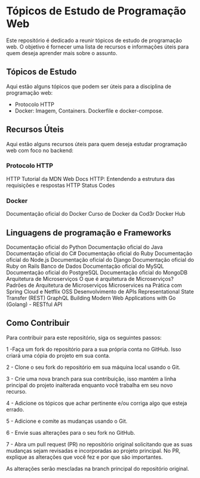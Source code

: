 # Tópicos de Estudo de Programação Web
Este repositório é dedicado a reunir tópicos de estudo de programação web. O objetivo é fornecer uma lista de recursos e informações úteis para quem deseja aprender mais sobre o assunto.

## Tópicos de Estudo
Aqui estão alguns tópicos que podem ser úteis para a disciplina de programação web:
- Protocolo HTTP
- Docker:
  Imagem, Containers. Dockerfile e docker-compose.
  
## Recursos Úteis
Aqui estão alguns recursos úteis para quem deseja estudar programação web com foco no backend:

### Protocolo HTTP
HTTP Tutorial da MDN Web Docs
HTTP: Entendendo a estrutura das requisições e respostas
HTTP Status Codes
### Docker
Documentação oficial do Docker
Curso de Docker da Cod3r
Docker Hub
## Linguagens de programação e Frameworks
Documentação oficial do Python
Documentação oficial do Java
Documentação oficial do C#
Documentação oficial do Ruby
Documentação oficial do Node.js
Documentação oficial do Django
Documentação oficial do Ruby on Rails
Banco de Dados
Documentação oficial do MySQL
Documentação oficial do PostgreSQL
Documentação oficial do MongoDB
Arquitetura de Microserviços
O que é arquitetura de Microserviços?
Padrões de Arquitetura de Microserviços
Microservices na Prática com Spring Cloud e Netflix OSS
Desenvolvimento de APIs
Representational State Transfer (REST)
GraphQL
Building Modern Web Applications with Go (Golang) - RESTful API


## Como Contribuir
Para contribuir para este repositório, siga os seguintes passos:

1 -Faça um fork do repositório para a sua própria conta no GitHub. Isso criará uma cópia do projeto em sua conta.

2 - Clone o seu fork do repositório em sua máquina local usando o Git.

3 - Crie uma nova branch para sua contribuição, isso mantém a linha principal do projeto inalterada enquanto você trabalha em seu novo recurso.

4 - Adicione os tópicos que achar pertinente e/ou corriga algo que esteja errado.

5 - Adicione e comite as mudanças usando o Git.

6 - Envie suas alterações para o seu fork no GitHub.

7 - Abra um pull request (PR) no repositório original solicitando que as suas mudanças sejam revisadas e incorporadas ao projeto principal. No PR, explique as alterações que você fez e por que são importantes.

As alterações serão mescladas na branch principal do repositório original.

